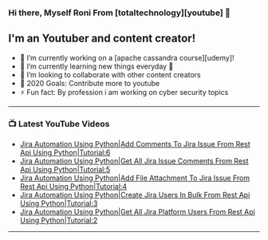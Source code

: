 ### Hi there, Myself Roni From [totaltechnology][youtube] 👋

## I'm an Youtuber and content creator!
- 🔭 I’m currently working on a [apache cassandra course][udemy]!
- 🌱 I’m currently learning new things everyday 🤣
- 👯 I’m looking to collaborate with other content creators
- 🥅 2020 Goals: Contribute more to youtube
- ⚡ Fun fact: By profession i am working on cyber security topics



---

### 📺 Latest YouTube Videos
<!-- YOUTUBE:START -->
- [Jira Automation Using Python|Add Comments To Jira Issue From Rest Api Using Python|Tutorial:6](https://www.youtube.com/watch?v=lHKhT337MXQ)
- [Jira Automation Using Python|Get All Jira Issue Comments From Rest Api Using Python|Tutorial:5](https://www.youtube.com/watch?v=7LibeT9Kx28)
- [Jira Automation Using Python|Add File Attachment To Jira Issue From Rest Api Using Python|Tutorial:4](https://www.youtube.com/watch?v=viQo9Dj_uX8)
- [Jira Automation Using Python|Create Jira Users In Bulk  From Rest Api Using Python|Tutorial:3](https://www.youtube.com/watch?v=Zb3Y6_tAUPE)
- [Jira Automation Using Python|Get All Jira Platform Users From Rest Api Using Python|Tutorial:2](https://www.youtube.com/watch?v=3POeV_RcKuw)
<!-- YOUTUBE:END -->

---


